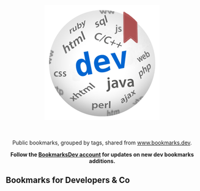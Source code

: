 <div align="center">
	<img width="300" height="300" src="images/bookmarks.dev-logo-md.png" alt="Dev Bookmarks">
	<br>
	<br>
</div>

<br>
<p align="center">
Public bookmarks, grouped by tags, shared from  <a href="https://www.bookmarks.dev" target="_blank">www.bookmarks.dev</a>.
</p>

<div align="center">
	<b>Follow the <a href="https://twitter.com/BookmarksDev">BookmarksDev account</a> for updates on new dev bookmarks additions.</b>
</div>

Bookmarks for Developers & Co
---
